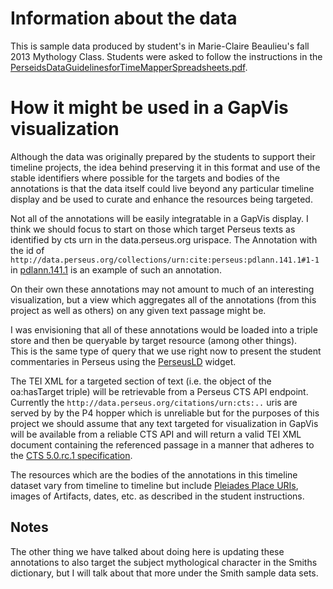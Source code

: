 # Information about the data
This is sample data produced by student's in Marie-Claire Beaulieu's
fall 2013 Mythology Class.  Students were asked to follow the instructions
in the [PerseidsDataGuidelinesforTimeMapperSpreadsheets.pdf](https://github.com/PerseusDL/GapVis-eids/raw/master/samples/data/perseids/timelines/PerseidsDataGuidelinesforTimeMapperSpreadsheets.pdf).

# How it might be used in a GapVis visualization
Although the data was originally prepared by the students to support
their timeline projects, the idea behind preserving it in this format
and use of the stable identifiers where possible for the targets and 
bodies of the annotations is that the data itself could live beyond
any particular timeline display and be used to curate and enhance the
resources being targeted.

Not all of the annotations will be easily integratable in a GapVis display.
I think we should focus to start on those which 
target Perseus texts as identified by cts urn in the data.perseus.org urispace.
The Annotation with the id of 
`http://data.perseus.org/collections/urn:cite:perseus:pdlann.141.1#1-1`
in [pdlann.141.1](https://github.com/PerseusDL/GapVis-eids/blob/master/samples/data/perseids/timelines/pdlann.114.1.xml) is an example of such an annotation.  

On their own these annotations may not amount to much of an interesting 
visualization, but a view which aggregates all of the annotations (from this project
as well as others) on any given text passage might be.

I was envisioning that all of these annotations would be loaded into a triple
store and then be queryable by target resource (among other things).  
This is the same type of query that we use right now to present the student
commentaries in Perseus using the [PerseusLD](https://github.com/PerseusDL/perseusld) widget.

The TEI XML for a targeted section of text (i.e. the object of the oa:hasTarget triple)
will be retrievable from a Perseus CTS API endpoint.  Currently the `http://data.perseus.org/citations/urn:cts:..` 
uris are served by by the P4 hopper which is unreliable but for the purposes of this project we should
assume that any text targeted for visualization in GapVis will be available from a
reliable CTS API and will return a valid TEI XML document containing the referenced passage in a manner that adheres to the [CTS 5.0.rc.1 specification](http://www.homermultitext.org/hmt-docs/specifications/cts/).

The resources which are the bodies of the annotations in this timeline dataset vary from timeline to timeline but
include [Pleiades Place URIs](http://pleiades.stoa.org/), images of Artifacts, dates, etc. as 
described in the student instructions.

## Notes
The other thing we have talked about doing here is updating these annotations to also target the 
subject mythological character in the Smiths dictionary, but I will talk about that more under the Smith sample
data sets.





